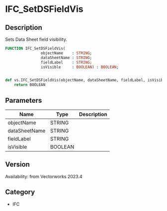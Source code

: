 # IFC_SetDSFieldVis

## Description
Sets Data Sheet field visibility.

```pascal
FUNCTION IFC_SetDSFieldVis(
				objectName    : STRING;
				dataSheetName : STRING;
				fieldLabel    : STRING;
				isVisible     : BOOLEAN) : BOOLEAN;
```

```python

def vs.IFC_SetDSFieldVis(objectName, dataSheetName, fieldLabel, isVisible):
    return BOOLEAN
```

## Parameters
|Name|Type|Description|
|---|---|---|
|objectName|STRING||
|dataSheetName|STRING||
|fieldLabel|STRING||
|isVisible|BOOLEAN||

## Version
Availability: from Vectorworks 2023.4
## Category
* IFC

